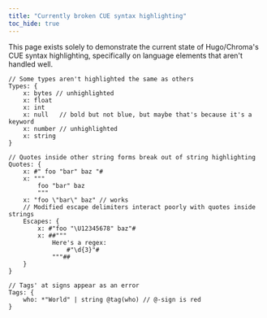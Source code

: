 ```yaml
---
title: "Currently broken CUE syntax highlighting"
toc_hide: true
---
```


This page exists solely to demonstrate the current state of Hugo/Chroma's CUE
syntax highlighting, specifically on language elements that aren't handled well.

```cue
// Some types aren't highlighted the same as others
Types: {
	x: bytes // unhighlighted
	x: float
	x: int
	x: null   // bold but not blue, but maybe that's because it's a keyword
	x: number // unhighlighted
	x: string
}

// Quotes inside other string forms break out of string highlighting
Quotes: {
	x: #" foo "bar" baz "#
	x: """
		foo "bar" baz
		"""
	x: "foo \"bar\" baz" // works
	// Modified escape delimiters interact poorly with quotes inside strings
	Escapes: {
		x: #"foo "\U12345678" baz"#
		x: ##"""
			Here's a regex:
			    #"\d{3}"#
			"""##
	}
}

// Tags' at signs appear as an error
Tags: {
	who: *"World" | string @tag(who) // @-sign is red
}
```
